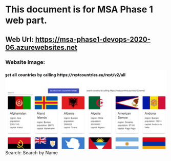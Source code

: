 # This document is for MSA Phase 1 web part.
 ## Web Url: https://msa-phase1-devops-2020-06.azurewebsites.net

 ### Website Image:
 ![](image/webImage.png)
 Search: Search by Name